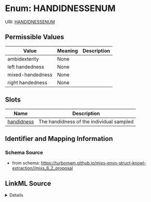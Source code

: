 # Enum: HANDIDNESSENUM



URI: [HANDIDNESSENUM](HANDIDNESSENUM)

## Permissible Values

| Value | Meaning | Description |
| --- | --- | --- |
| ambidexterity | None |  |
| left handedness | None |  |
| mixed-handedness | None |  |
| right handedness | None |  |




## Slots

| Name | Description |
| ---  | --- |
| [handidness](handidness.md) | The handidness of the individual sampled |






## Identifier and Mapping Information







### Schema Source


* from schema: https://turbomam.github.io/mixs-envo-struct-knowl-extraction//mixs_6_2_proposal




## LinkML Source

<details>
```yaml
name: HANDIDNESS_ENUM
from_schema: https://turbomam.github.io/mixs-envo-struct-knowl-extraction//mixs_6_2_proposal
rank: 1000
permissible_values:
  ambidexterity:
    text: ambidexterity
  left handedness:
    text: left handedness
  mixed-handedness:
    text: mixed-handedness
  right handedness:
    text: right handedness

```
</details>

